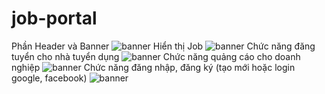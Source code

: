 # job-portal
Phần Header và Banner
![banner](https://github.com/KhanhNabule/job-portal/assets/93192370/3e021256-ea8c-451a-8602-00c7aab724d9)
Hiển thị Job
![banner](https://github.com/KhanhNabule/job-portal/assets/93192370/23050762-6d14-4886-8c9a-253cf5cc5cc5)
Chức năng đăng tuyển cho nhà tuyển dụng
![banner](https://github.com/KhanhNabule/job-portal/assets/93192370/0f410198-3f72-4587-941a-b1960bd6f59f)
Chức năng quảng cáo cho doanh nghiệp
![banner](https://github.com/KhanhNabule/job-portal/assets/93192370/c81b9fef-3a50-4963-850e-3b2235caf795)
Chức năng đăng nhập, đăng ký (tạo mới hoặc login google, facebook)
![banner](https://github.com/KhanhNabule/job-portal/assets/93192370/74422a89-03ef-42ff-bc21-e9576c80927e)

